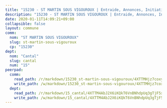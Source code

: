```yaml
---
title: "15230 - ST MARTIN SOUS VIGOUROUX | Entraide, Annonces, Initiatives"
description: "15230 - ST MARTIN SOUS VIGOUROUX | Entraide, Annonces, Initiatives"
date: 2020-01-11T14:09:21+09:00
collapsible: false
layout: commune
comm:
  nom: "ST MARTIN SOUS VIGOUROUX"
  slug: st-martin-sous-vigouroux
  cp: "15230"
dept:
  nom: "Cantal"
  slug: cantal
  num: "15"
peerpad:
  comm:
    read_path: /r/markdown/15230_st-martin-sous-vigouroux/4XTTMHjz7coxyYi54fCPZ56iRe9XDbdZBnNgj3Q3SGBqCN1jn
    write_path: /w/markdown/15230_st-martin-sous-vigouroux/4XTTMHjz7coxyYi54fCPZ56iRe9XDbdZBnNgj3Q3SGBqCN1jn-K3TgUPNtH9UUAtKDjybCutS4pRL5ZKbeSiyvq57SqYiiteS4rC4NMCnKoV1jCouVJZe9BQzNJYS4SoR1Q6QsJeNWeBVKRRJgv5NHDMpTngRejsrYkG3CNNWENTGbZ4PM8f1Kge6U
  dept:
    read_path: /r/markdown/15_cantal/4XTTM4AbJ2X6iKQkT6VnBNhdpUq3gTjF5xvzeLXgyMbip7oZi
    write_path: /w/markdown/15_cantal/4XTTM4AbJ2X6iKQkT6VnBNhdpUq3gTjF5xvzeLXgyMbip7oZi-K3TgUzLxcVoV3Spfk4WRRT7ns4FZHP5DRn3T5Xt1HAMNkCgdMWpswwmyZFy1f4TzqjHqM6bwRLmH4WDVWsNZdM34scPnnmiNG41mKcAmEspoSpDYQr7FHqoFAfy15CJrkSEmsoqS
---
```



